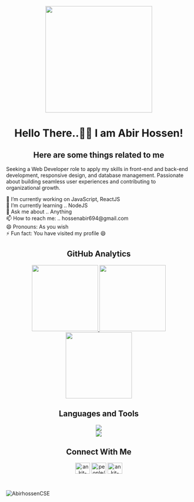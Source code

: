 <div align="center">
  <img height="290" src="https://i.ibb.co.com/qFXkPpJ6/Abir-pic-for-github.png"  />
</div>

###
<h1 align="center">Hello There..👋🏽 I am Abir Hossen!</h1>

<h2 align="center">Here are some things related to me</h2>
<p align="left">Seeking a Web Developer role to apply my skills in front-end and back-end development, responsive design, and database management. Passionate about building seamless user experiences and contributing to organizational growth.</p>

<div align="left">
   🔭 I’m currently working on JavaScript, ReactJS <br>
   🌱 I’m currently learning .. NodeJS <br>
   💬 Ask me about .. Anything <br>
   📫 How to reach me: .. hossenabir694@gmail.com <br>
   😄 Pronouns: As you wish <br>
   ⚡ Fun fact: You have visited my profile 😄
</div>

<h2 align="center">GitHub Analytics</h2>
<p align="center">
<a href="https://github.com/AbirhossenCSE">
<!--    <img  height="180em" src="https://nirzak-streak-stats.vercel.app/?user=AbirhossenCSE&theme=tokyonight&hide_border=true" alt="AbirhossenCSE Readme Streak" /> -->
   <img height="180em" src="https://nirzak-streak-stats.vercel.app/?user=AbirhossenCSE&show_icons=true&theme=algolia&include_all_commits=true&count_private=true"/>
  <img height="180em" src="https://github-readme-stats-eight-theta.vercel.app/api?username=AbirhossenCSE&show_icons=true&theme=algolia&include_all_commits=true&count_private=true"/>
  <img height="180em" src="https://github-readme-stats-eight-theta.vercel.app/api/top-langs/?username=AbirhossenCSE&layout=compact&langs_count=8&theme=algolia"/>
</a>
</p>

<h2 align="center">Languages and Tools</h2>
<div align="center">
  <img src="https://skillicons.dev/icons?i=python,js,react,nodejs,mongodb,firebase,tailwind,css,html,mysql" />
</div>

<div align="center">
  <img src="https://skillicons.dev/icons?i=git,figma,netlify" />
</div>

<h2 align="center">Connect With Me</h2>
<p align="center">
<a href="https://www.linkedin.com/in/abir-hossain-9a627b257/" target="blank"><img align="center" src="https://raw.githubusercontent.com/rahuldkjain/github-profile-readme-generator/master/src/images/icons/Social/linked-in-alt.svg" alt="ankit-yadav-852259248" height="30" width="40" /></a>
<a href="https://www.facebook.com/abir.mondol.503" target="blank"><img align="center" src="https://raw.githubusercontent.com/rahuldkjain/github-profile-readme-generator/master/src/images/icons/Social/facebook.svg" alt="people/ankit-yadav/pfbid02hzxgnfj8mkw7xckpdfificzdv3f5dmau1hkbwmhewrjpekbc7dkkhd2ver8ttuhvl/?viewas&show_switched_toast=false&show_switched_tooltip=false&is_tour_dismissed=false&is_tour_completed=false&show_podcast_settings=false&show_community_review_changes=false&should_open_composer=false&badge_type=new_member&show_community_rollback_toast=false&show_community_rollback=false&show_follower_visibility_disclosure=false&bypass_exit_warning=true" height="30" width="40" /></a>
<a href="https://api.whatsapp.com/send?phone=01727469464" target="blank"><img align="center" src="https://raw.githubusercontent.com/rahuldkjain/github-profile-readme-generator/master/src/images/icons/Social/whatsapp.svg" alt="ankit-yadav-852259248" height="30" width="40" /></a>
</p>

<!-- ![github graph](https://github-readme-activity-graph.vercel.app/graph?username=AbirhossenCSE&theme=react-light) -->
<br>
<p align="left"> <img src="https://komarev.com/ghpvc/?username=AbirhossenCSE&label=Profile%20views&color=0e75b6&style=flat" alt="AbirhossenCSE" /> </p>
